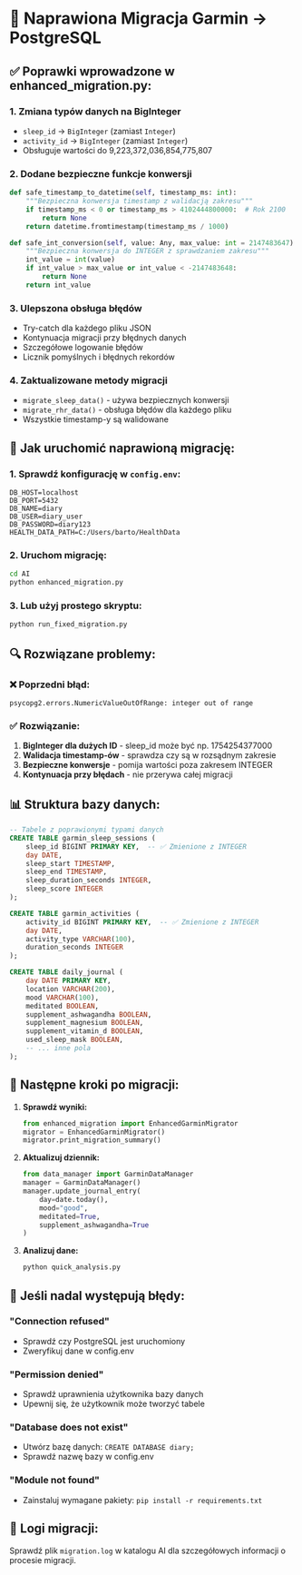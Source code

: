 # 🔧 Naprawiona Migracja Garmin → PostgreSQL

## ✅ **Poprawki wprowadzone w enhanced_migration.py:**

### 1. **Zmiana typów danych na BigInteger**
- `sleep_id` → `BigInteger` (zamiast `Integer`)
- `activity_id` → `BigInteger` (zamiast `Integer`)
- Obsługuje wartości do 9,223,372,036,854,775,807

### 2. **Dodane bezpieczne funkcje konwersji**

```python
def safe_timestamp_to_datetime(self, timestamp_ms: int):
    """Bezpieczna konwersja timestamp z walidacją zakresu"""
    if timestamp_ms < 0 or timestamp_ms > 4102444800000:  # Rok 2100
        return None
    return datetime.fromtimestamp(timestamp_ms / 1000)

def safe_int_conversion(self, value: Any, max_value: int = 2147483647):
    """Bezpieczna konwersja do INTEGER z sprawdzaniem zakresu"""
    int_value = int(value)
    if int_value > max_value or int_value < -2147483648:
        return None
    return int_value
```

### 3. **Ulepszona obsługa błędów**
- Try-catch dla każdego pliku JSON
- Kontynuacja migracji przy błędnych danych
- Szczegółowe logowanie błędów
- Licznik pomyślnych i błędnych rekordów

### 4. **Zaktualizowane metody migracji**
- `migrate_sleep_data()` - używa bezpiecznych konwersji
- `migrate_rhr_data()` - obsługa błędów dla każdego pliku
- Wszystkie timestamp-y są walidowane

## 🚀 **Jak uruchomić naprawioną migrację:**

### 1. Sprawdź konfigurację w `config.env`:
```env
DB_HOST=localhost
DB_PORT=5432
DB_NAME=diary
DB_USER=diary_user
DB_PASSWORD=diary123
HEALTH_DATA_PATH=C:/Users/barto/HealthData
```

### 2. Uruchom migrację:
```bash
cd AI
python enhanced_migration.py
```

### 3. Lub użyj prostego skryptu:
```bash
python run_fixed_migration.py
```

## 🔍 **Rozwiązane problemy:**

### ❌ **Poprzedni błąd:**
```
psycopg2.errors.NumericValueOutOfRange: integer out of range
```

### ✅ **Rozwiązanie:**
1. **BigInteger dla dużych ID** - sleep_id może być np. 1754254377000
2. **Walidacja timestamp-ów** - sprawdza czy są w rozsądnym zakresie
3. **Bezpieczne konwersje** - pomija wartości poza zakresem INTEGER
4. **Kontynuacja przy błędach** - nie przerywa całej migracji

## 📊 **Struktura bazy danych:**

```sql
-- Tabele z poprawionymi typami danych
CREATE TABLE garmin_sleep_sessions (
    sleep_id BIGINT PRIMARY KEY,  -- ✅ Zmienione z INTEGER
    day DATE,
    sleep_start TIMESTAMP,
    sleep_end TIMESTAMP,
    sleep_duration_seconds INTEGER,
    sleep_score INTEGER
);

CREATE TABLE garmin_activities (
    activity_id BIGINT PRIMARY KEY,  -- ✅ Zmienione z INTEGER
    day DATE,
    activity_type VARCHAR(100),
    duration_seconds INTEGER
);

CREATE TABLE daily_journal (
    day DATE PRIMARY KEY,
    location VARCHAR(200),
    mood VARCHAR(100),
    meditated BOOLEAN,
    supplement_ashwagandha BOOLEAN,
    supplement_magnesium BOOLEAN,
    supplement_vitamin_d BOOLEAN,
    used_sleep_mask BOOLEAN,
    -- ... inne pola
);
```

## 🎯 **Następne kroki po migracji:**

1. **Sprawdź wyniki:**
   ```python
   from enhanced_migration import EnhancedGarminMigrator
   migrator = EnhancedGarminMigrator()
   migrator.print_migration_summary()
   ```

2. **Aktualizuj dziennik:**
   ```python
   from data_manager import GarminDataManager
   manager = GarminDataManager()
   manager.update_journal_entry(
       day=date.today(),
       mood="good",
       meditated=True,
       supplement_ashwagandha=True
   )
   ```

3. **Analizuj dane:**
   ```bash
   python quick_analysis.py
   ```

## 🔧 **Jeśli nadal występują błędy:**

### "Connection refused"
- Sprawdź czy PostgreSQL jest uruchomiony
- Zweryfikuj dane w config.env

### "Permission denied"
- Sprawdź uprawnienia użytkownika bazy danych
- Upewnij się, że użytkownik może tworzyć tabele

### "Database does not exist"
- Utwórz bazę danych: `CREATE DATABASE diary;`
- Sprawdź nazwę bazy w config.env

### "Module not found"
- Zainstaluj wymagane pakiety: `pip install -r requirements.txt`

## 📝 **Logi migracji:**
Sprawdź plik `migration.log` w katalogu AI dla szczegółowych informacji o procesie migracji.